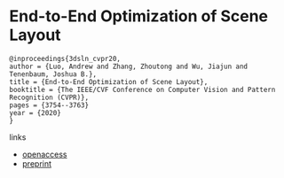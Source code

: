 # End-to-End Optimization of Scene Layout

```
@inproceedings{3dsln_cvpr20,
author = {Luo, Andrew and Zhang, Zhoutong and Wu, Jiajun and Tenenbaum, Joshua B.},
title = {End-to-End Optimization of Scene Layout},
booktitle = {The IEEE/CVF Conference on Computer Vision and Pattern Recognition (CVPR)},
pages = {3754--3763}
year = {2020}
}
```

links
- [openaccess](http://openaccess.thecvf.com/content_CVPR_2020/html/Luo_End-to-End_Optimization_of_Scene_Layout_CVPR_2020_paper.html)
- [preprint](http://3dsln.csail.mit.edu/papers/3dsln_cvpr.pdf)

